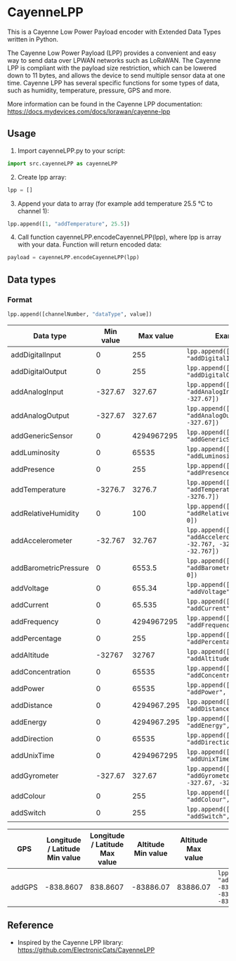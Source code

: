 # CayenneLPP

This is a Cayenne Low Power Payload encoder with Extended Data Types written in Python.

The Cayenne Low Power Payload (LPP) provides a convenient and easy way to send data over LPWAN networks such as LoRaWAN. The Cayenne LPP is compliant with the payload size restriction, which can be lowered down to 11 bytes, and allows the device to send multiple sensor data at one time. Cayenne LPP has several specific functions for some types of data, such as humidity, temperature, pressure, GPS and more.


More information can be found in the Cayenne LPP documentation: https://docs.mydevices.com/docs/lorawan/cayenne-lpp

## Usage
1. Import cayenneLPP.py to your script:
```Python
import src.cayenneLPP as cayenneLPP
```

2. Create lpp array:
```Python
lpp = []
```

3. Append your data to array (for example add temperature 25.5 °C to channel 1):
```Python
lpp.append([1, "addTemperature", 25.5])
```

4. Call function cayenneLPP.encodeCayenneLPP(lpp), where lpp is array with your data. Function will return encoded data:
```Python
payload = cayenneLPP.encodeCayenneLPP(lpp)
```

## Data types
### Format
```Python
lpp.append([channelNumber, "dataType", value])
```


| Data type | Min value | Max value | Example |
| --- | --- | --- |  --- |
| addDigitalInput | 0 | 255 | ```lpp.append([1, "addDigitalInput", 0])``` |
| addDigitalOutput | 0 | 255 | ```lpp.append([1, "addDigitalOutput", 0])``` |
| addAnalogInput | -327.67 | 327.67 | ```lpp.append([1, "addAnalogInput", -327.67])``` |
| addAnalogOutput | -327.67 | 327.67 | ```lpp.append([1, "addAnalogOutput", -327.67])``` |
| addGenericSensor | 0 | 4294967295 | ```lpp.append([1, "addGenericSensor", 0])``` |
| addLuminosity | 0 | 65535 | ```lpp.append([1, "addLuminosity", 0])``` |
| addPresence | 0 | 255 | ```lpp.append([1, "addPresence", 0])``` |
| addTemperature | -3276.7 | 3276.7 | ```lpp.append([1, "addTemperature", -3276.7])``` |
| addRelativeHumidity | 0 | 100 | ```lpp.append([1, "addRelativeHumidity", 0])``` |
| addAccelerometer | -32.767 | 32.767 | ```lpp.append([1, "addAccelerometer", -32.767, -32.767, -32.767])``` |
| addBarometricPressure | 0 | 6553.5 | ```lpp.append([1, "addBarometricPressure", 0])``` |
| addVoltage | 0 | 655.34 | ```lpp.append([1, "addVoltage", 0])``` |
| addCurrent | 0 | 65.535 | ```lpp.append([1, "addCurrent", 0])``` |
| addFrequency | 0 | 4294967295 | ```lpp.append([1, "addFrequency", 0])``` |
| addPercentage | 0 | 255 | ```lpp.append([1, "addPercentage", 0])``` |
| addAltitude | -32767 | 32767 | ```lpp.append([1, "addAltitude", -32767])``` |
| addConcentration | 0 | 65535 | ```lpp.append([1, "addConcentration", 0])``` |
| addPower | 0 | 65535 | ```lpp.append([1, "addPower", 0])``` |
| addDistance | 0 | 4294967.295 | ```lpp.append([1, "addDistance", 0])``` |
| addEnergy | 0 | 4294967.295 | ```lpp.append([1, "addEnergy", 0])``` |
| addDirection | 0 | 65535 | ```lpp.append([1, "addDirection", 0])``` |
| addUnixTime | 0 | 4294967295 | ```lpp.append([1, "addUnixTime", 0])``` |
| addGyrometer | -327.67 | 327.67 | ```lpp.append([1, "addGyrometer", -327.67, -327.67, -327.67])``` |
| addColour | 0 | 255 | ```lpp.append([1, "addColour", 0, 0, 0])``` |
| addSwitch | 0 | 255 | ```lpp.append([1, "addSwitch", 0])``` |

| GPS | Longitude / Latitude Min value | Longitude / Latitude Max value | Altitude Min value | Altitude Max value| Example |
| --- | --- | --- | --- | --- | --- |
| addGPS | -838.8607 | 838.8607 | -83886.07 | 83886.07 | ```lpp.append([1, "addGPS", -838.8607, -838.8607, -83886.07])``` |







## Reference
- Inspired by the Cayenne LPP library: https://github.com/ElectronicCats/CayenneLPP
